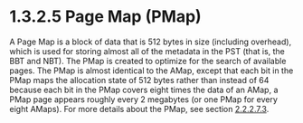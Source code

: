 <html dir="LTR" xmlns:mshelp="http://msdn.microsoft.com/mshelp" xmlns:ddue="http://ddue.schemas.microsoft.com/authoring/2003/5" xmlns:xlink="http://www.w3.org/1999/xlink" xmlns:tool="http://www.microsoft.com/tooltip">
    <head>
        <meta http-equiv="Content-Type" content="text/html; CHARSET=utf-8"></meta>
        <meta name="save" content="history"></meta>
        <title>1.3.2.5 Page Map (PMap)</title>
        <xml>
            <mshelp:toctitle title="1.3.2.5 Page Map (PMap)"></mshelp:toctitle>
            <mshelp:rltitle title="[MS-PST]: Page Map (PMap)"></mshelp:rltitle>
            <mshelp:keyword index="A" term="6f1f7f0d-6ea1-4037-be86-73d9475caa21"></mshelp:keyword>
            <mshelp:attr name="DCSext.ContentType" value="open specification"></mshelp:attr>
            <mshelp:attr name="AssetID" value="6f1f7f0d-6ea1-4037-be86-73d9475caa21"></mshelp:attr>
            <mshelp:attr name="TopicType" value="kbRef"></mshelp:attr>
            <mshelp:attr name="DCSext.Title" value="[MS-PST]: Page Map (PMap)" />
        </xml>
    </head>
    <body>
        <div id="header">
            <h1 class="heading">1.3.2.5 Page Map (PMap)</h1>
        </div>
        <div id="mainSection">
            <div id="mainBody">
                <div id="allHistory" class="saveHistory"></div>
                <div id="sectionSection0" class="section" name="collapseableSection">
                    

<p>A Page Map is a block of data that is 512 bytes in size
(including overhead), which is used for storing almost all of the metadata in
the PST (that is, the BBT and NBT). The PMap is created to optimize for the
search of available pages. The PMap is almost identical to the AMap, except
that each bit in the PMap maps the allocation state of 512 bytes rather than
instead of 64 because each bit in the PMap covers eight times the data of an
AMap, a PMap page appears roughly every 2 megabytes (or one PMap for every
eight AMaps). For more details about the PMap, see section <a href="e0c59db8-970a-40df-9547-c136e8858291.html">2.2.2.7.3</a>.</p>
                </div>
            </div>
        </div>
    </body>
</html>